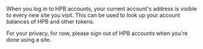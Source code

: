When you log in to HPB accounts, your current account's address is visible to every new site you visit. This can be used to look up your account balances of HPB and other tokens.

For your privacy, for now, please sign out of HPB accounts when you're done using a site.

